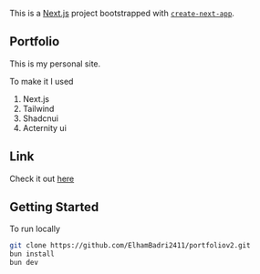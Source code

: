 This is a [Next.js](https://nextjs.org/) project bootstrapped with [`create-next-app`](https://github.com/vercel/next.js/tree/canary/packages/create-next-app).

## Portfolio

This is my personal site.

To make it I used
1. Next.js
2. Tailwind
3. Shadcnui
4. Acternity ui

## Link
Check it out [here](https://www.elham-badri.dev/)

## Getting Started
To run locally

```bash
git clone https://github.com/ElhamBadri2411/portfoliov2.git
bun install
bun dev
```

